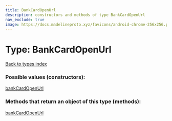 ```yaml
---
title: BankCardOpenUrl
description: constructors and methods of type BankCardOpenUrl
nav_exclude: true
image: https://docs.madelineproto.xyz/favicons/android-chrome-256x256.png
---
```

# Type: BankCardOpenUrl
[Back to types index](index.md)



### Possible values (constructors):

[bankCardOpenUrl](../constructors/bankCardOpenUrl.md)  



### Methods that return an object of this type (methods):



[bankCardOpenUrl](../constructors/bankCardOpenUrl.md)  

